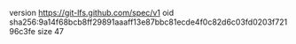 version https://git-lfs.github.com/spec/v1
oid sha256:9a14f68bcb8ff29891aaaff13e87bbc81ecde4f0c82d6c03fd0203f72196c3fe
size 47
